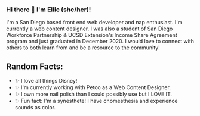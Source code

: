### Hi there 👋 I'm Ellie (she/her)!
I'm a San Diego based front end web developer and nap enthusiast. I'm currently a web content designer. I was also a student of San Diego Workforce Partnership & UCSD Extension's Income Share Agreement program and just graduated in December 2020. I would love to connect with others to both learn from and be a resource to the community!

## Random Facts:
- ✨ I love all things Disney! 
- ✨ I'm currently working with Petco as a Web Content Designer.
- ✨ I own more nail polish than I could possibly use but I LOVE IT.
- ✨ Fun fact: I'm a synesthete! I have chomesthesia and experience sounds as color.

<!--
**elliecodestheweb/elliecodestheweb** is a ✨ _special_ ✨ repository because its `README.md` (this file) appears on your GitHub profile.

Here are some ideas to get you started:

- 🔭 I’m currently working on ...
- 🌱 I’m currently learning ...
- 👯 I’m looking to collaborate on ...
- 🤔 I’m looking for help with ...
- 💬 Ask me about ...
- 📫 How to reach me: ...
- 😄 Pronouns: ...
- ⚡ Fun fact: ...
-->
